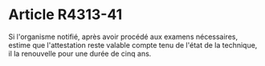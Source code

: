 # Article R4313-41

Si l'organisme notifié, après avoir procédé aux examens nécessaires, estime que l'attestation reste valable compte tenu de l'état de la technique, il la renouvelle pour une durée de cinq ans.
